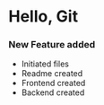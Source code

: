 # Hello, Git

<h3>New Feature added</h3>

  - Initiated files</li>
  - Readme created</li>
  - Frontend created</li>
  - Backend created</li>
